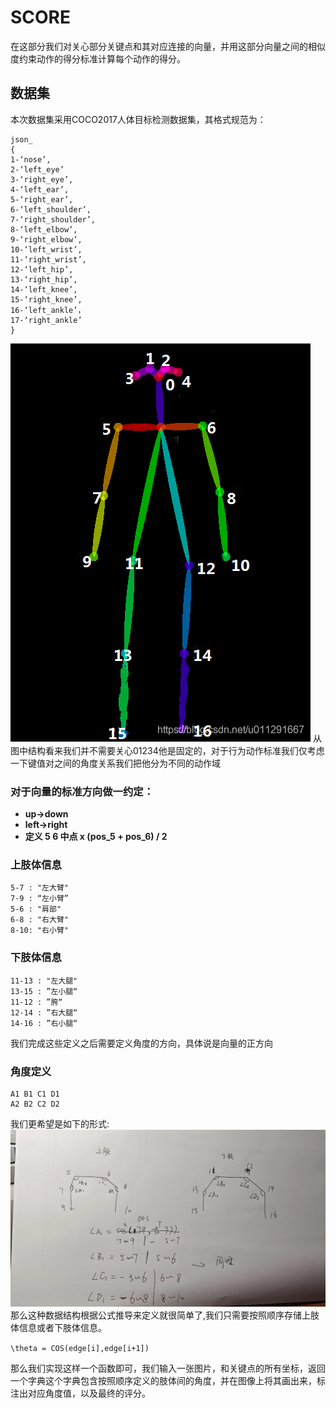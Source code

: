# SCORE
在这部分我们对关心部分关键点和其对应连接的向量，并用这部分向量之间的相似度约束动作的得分标准计算每个动作的得分。
## 数据集
本次数据集采用COCO2017人体目标检测数据集，其格式规范为：
```commandline
json_
{
1-‘nose’, 
2-‘left_eye’ 
3-‘right_eye’,
4-‘left_ear’,
5-‘right_ear’,
6-‘left_shoulder’,
7-‘right_shoulder’,
8-‘left_elbow’,
9-‘right_elbow’,
10-‘left_wrist’, 
11-‘right_wrist’,
12-‘left_hip’,
13-‘right_hip’,
14-‘left_knee’,
15-‘right_knee’,
16-‘left_ankle’，
17-‘right_ankle’
}

```
![img.png](img.png)
从图中结构看来我们并不需要关心01234他是固定的，对于行为动作标准我们仅考虑一下键值对之间的角度关系我们把他分为不同的动作域

### 对于向量的标准方向做一约定：
* **up->down** 
* **left->right**
* **定义 5 6 中点 x (pos_5 + pos_6) / 2**

### 上肢体信息


    5-7 : "左大臂" 
    7-9 : “左小臂”
    5-6 : "肩部"
    6-8 : "右大臂" 
    8-10: "右小臂"

###  下肢体信息

    11-13 : "左大腿"
    13-15 : ”左小腿“
    11-12 : ”胯“
    12-14 : ”右大腿“
    14-16 : ”右小腿“

我们完成这些定义之后需要定义角度的方向，具体说是向量的正方向
### 角度定义

    A1 B1 C1 D1
    A2 B2 C2 D2

我们更希望是如下的形式:
![img](微信图片_20230510023015.jpg)
那么这种数据结构根据公式推导来定义就很简单了,我们只需要按照顺序存储上肢体信息或者下肢体信息。

` \theta = COS(edge[i],edge[i+1]) `

那么我们实现这样一个函数即可，我们输入一张图片，和关键点的所有坐标，返回一个字典这个字典包含按照顺序定义的肢体间的角度，并在图像上将其画出来，标注出对应角度值，以及最终的评分。
